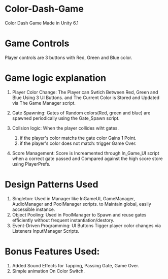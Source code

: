 # Color-Dash-Game
 Color Dash Game Made in Unity 6.1

 # Game Controls
   Player controls are 3 buttons with Red, Green and Blue color.
 
  # Game logic explanation
   1. Player Color Change: The Player can Swtich Between Red, Green and Blue Using 3 UI Buttons. and The Current Color is Stored and Updated via The Game Manager script.
   2. Gate Spawning: Gates of Random colors(Red, green and blue) are spawned periodically using the Gate_Spawn script.
   3. Collsion logic:
      When the player collides wiht gates.
      1. if the player's color matchs the gate color Gains 1 Point.
      2. if the player's color does not match: trigger Game Over.
      
   4. Score Management: Score is Increamented through In_Game_UI script when a correct gate passed and Compared against the high score store using PlayerPrefs.
   
# Design Patterns Used
 1. Singleton: Used in Manager like InGameUI, GameManager, AudioManager and PoolManager scripts. to Maintain global, easily accessible instance.
 2. Object Pooling: Used in PoolManager to Spawn and reuse gates efficiently without frequent instantiation/destory.
 3. Event-Driven Programming: UI Buttons Tigger player color changes via Listeners InputManager Scripts.

# Bonus Features Used:
 1. Added Sound Effects for Tapping, Passing Gate, Game Over.
 2. Simple animation On Color Switch.
 
